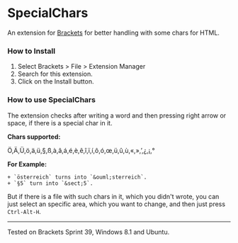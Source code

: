 SpecialChars
======

An extension for [Brackets](https://github.com/adobe/brackets/) for better handling with some chars for HTML.

### How to Install

1. Select Brackets > File > Extension Manager
2. Search for this extension.
3. Click on the Install button.

### How to use SpecialChars
The extension checks after writing a word and then pressing right arrow or space, if there is a special char in it. 

**Chars supported:**

Ö,Ä,Ü,ö,ä,ü,§,ß,à,â,á,é,è,ê,î,ï,í,ô,ó,œ,ü,û,ù,«,»,’,¿,¡,°

**For Example:**

    + `österreich` turns into `&ouml;sterreich`.
    + `§5` turn into `&sect;5`.
    
But if there is a file with such chars in it, which you didn't wrote, you can just select an specific area, which you want to change, and then just press `Ctrl-Alt-H`.

***
Tested on Brackets Sprint 39, Windows 8.1 and Ubuntu.
    
